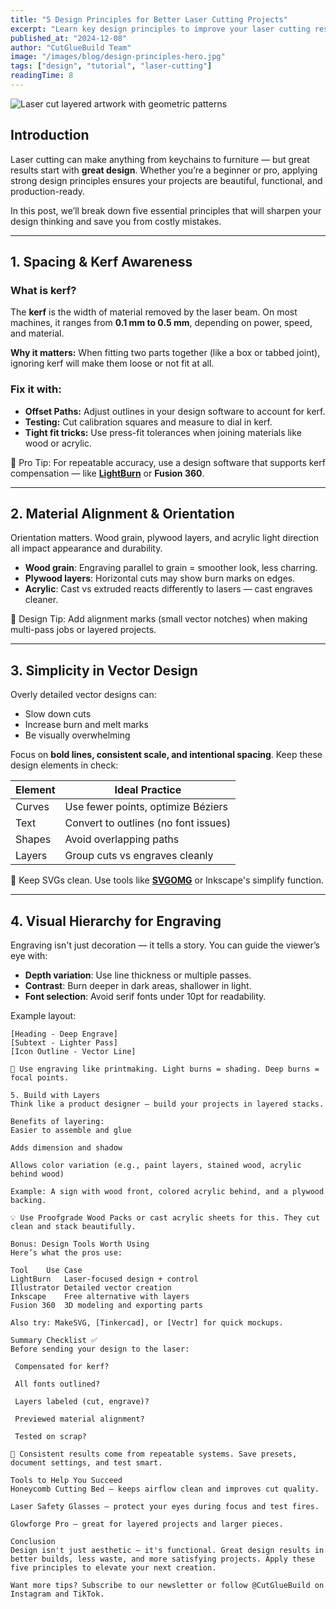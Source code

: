 ```yaml
---
title: "5 Design Principles for Better Laser Cutting Projects"
excerpt: "Learn key design principles to improve your laser cutting results. From spacing and alignment to functional layering, these ideas will elevate your maker game."
published_at: "2024-12-08"
author: "CutGlueBuild Team"
image: "/images/blog/design-principles-hero.jpg"
tags: ["design", "tutorial", "laser-cutting"]
readingTime: 8
---
```


![Laser cut layered artwork with geometric patterns](../assets/design-principles-showcase.jpg)

## Introduction

Laser cutting can make anything from keychains to furniture — but great results start with **great design**. Whether you’re a beginner or pro, applying strong design principles ensures your projects are beautiful, functional, and production-ready.

In this post, we’ll break down five essential principles that will sharpen your design thinking and save you from costly mistakes.

---

## 1. Spacing & Kerf Awareness

### What is kerf?

The **kerf** is the width of material removed by the laser beam. On most machines, it ranges from **0.1 mm to 0.5 mm**, depending on power, speed, and material.

**Why it matters:** When fitting two parts together (like a box or tabbed joint), ignoring kerf will make them loose or not fit at all.

### Fix it with:

- **Offset Paths:** Adjust outlines in your design software to account for kerf.
- **Testing:** Cut calibration squares and measure to dial in kerf.
- **Tight fit tricks:** Use press-fit tolerances when joining materials like wood or acrylic.

📎 Pro Tip: For repeatable accuracy, use a design software that supports kerf compensation — like **[LightBurn](${affiliateService.generateAffiliateUrl('https://lightburnsoftware.com/')})** or **Fusion 360**.

---

## 2. Material Alignment & Orientation

Orientation matters. Wood grain, plywood layers, and acrylic light direction all impact appearance and durability.

- **Wood grain**: Engraving parallel to grain = smoother look, less charring.
- **Plywood layers**: Horizontal cuts may show burn marks on edges.
- **Acrylic**: Cast vs extruded reacts differently to lasers — cast engraves cleaner.

📌 Design Tip: Add alignment marks (small vector notches) when making multi-pass jobs or layered projects.

---

## 3. Simplicity in Vector Design

Overly detailed vector designs can:

- Slow down cuts
- Increase burn and melt marks
- Be visually overwhelming

Focus on **bold lines, consistent scale, and intentional spacing**. Keep these design elements in check:

| Element         | Ideal Practice |
|------------------|----------------|
| Curves           | Use fewer points, optimize Béziers |
| Text             | Convert to outlines (no font issues) |
| Shapes           | Avoid overlapping paths |
| Layers           | Group cuts vs engraves cleanly |

🎯 Keep SVGs clean. Use tools like **[SVGOMG](https://jakearchibald.github.io/svgomg/)** or Inkscape's simplify function.

---

## 4. Visual Hierarchy for Engraving

Engraving isn't just decoration — it tells a story. You can guide the viewer’s eye with:

- **Depth variation**: Use line thickness or multiple passes.
- **Contrast**: Burn deeper in dark areas, shallower in light.
- **Font selection**: Avoid serif fonts under 10pt for readability.

Example layout:

```text
[Heading - Deep Engrave]
[Subtext - Lighter Pass]
[Icon Outline - Vector Line]

🧠 Use engraving like printmaking. Light burns = shading. Deep burns = focal points.

5. Build with Layers
Think like a product designer — build your projects in layered stacks.

Benefits of layering:
Easier to assemble and glue

Adds dimension and shadow

Allows color variation (e.g., paint layers, stained wood, acrylic behind wood)

Example: A sign with wood front, colored acrylic behind, and a plywood backing.

💡 Use Proofgrade Wood Packs or cast acrylic sheets for this. They cut clean and stack beautifully.

Bonus: Design Tools Worth Using
Here’s what the pros use:

Tool	Use Case
LightBurn	Laser-focused design + control
Illustrator	Detailed vector creation
Inkscape	Free alternative with layers
Fusion 360	3D modeling and exporting parts

Also try: MakeSVG, [Tinkercad], or [Vectr] for quick mockups.

Summary Checklist ✅
Before sending your design to the laser:

 Compensated for kerf?

 All fonts outlined?

 Layers labeled (cut, engrave)?

 Previewed material alignment?

 Tested on scrap?

🎯 Consistent results come from repeatable systems. Save presets, document settings, and test smart.

Tools to Help You Succeed
Honeycomb Cutting Bed – keeps airflow clean and improves cut quality.

Laser Safety Glasses – protect your eyes during focus and test fires.

Glowforge Pro – great for layered projects and larger pieces.

Conclusion
Design isn't just aesthetic — it's functional. Great design results in better builds, less waste, and more satisfying projects. Apply these five principles to elevate your next creation.

Want more tips? Subscribe to our newsletter or follow @CutGlueBuild on Instagram and TikTok.